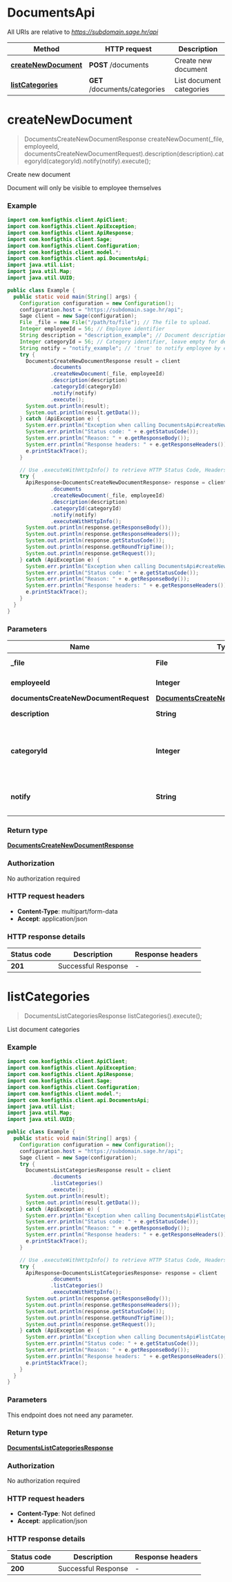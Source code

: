 # DocumentsApi

All URIs are relative to *https://subdomain.sage.hr/api*

| Method | HTTP request | Description |
|------------- | ------------- | -------------|
| [**createNewDocument**](DocumentsApi.md#createNewDocument) | **POST** /documents | Create new document |
| [**listCategories**](DocumentsApi.md#listCategories) | **GET** /documents/categories | List document categories |


<a name="createNewDocument"></a>
# **createNewDocument**
> DocumentsCreateNewDocumentResponse createNewDocument(_file, employeeId, documentsCreateNewDocumentRequest).description(description).categoryId(categoryId).notify(notify).execute();

Create new document

Document will only be visible to employee themselves

### Example
```java
import com.konfigthis.client.ApiClient;
import com.konfigthis.client.ApiException;
import com.konfigthis.client.ApiResponse;
import com.konfigthis.client.Sage;
import com.konfigthis.client.Configuration;
import com.konfigthis.client.model.*;
import com.konfigthis.client.api.DocumentsApi;
import java.util.List;
import java.util.Map;
import java.util.UUID;

public class Example {
  public static void main(String[] args) {
    Configuration configuration = new Configuration();
    configuration.host = "https://subdomain.sage.hr/api";
    Sage client = new Sage(configuration);
    File _file = new File("/path/to/file"); // The file to upload.
    Integer employeeId = 56; // Employee identifier
    String description = "description_example"; // Document description
    Integer categoryId = 56; // Category identifier, leave empty for default category
    String notify = "notify_example"; // 'true' to notify employee by email
    try {
      DocumentsCreateNewDocumentResponse result = client
              .documents
              .createNewDocument(_file, employeeId)
              .description(description)
              .categoryId(categoryId)
              .notify(notify)
              .execute();
      System.out.println(result);
      System.out.println(result.getData());
    } catch (ApiException e) {
      System.err.println("Exception when calling DocumentsApi#createNewDocument");
      System.err.println("Status code: " + e.getStatusCode());
      System.err.println("Reason: " + e.getResponseBody());
      System.err.println("Response headers: " + e.getResponseHeaders());
      e.printStackTrace();
    }

    // Use .executeWithHttpInfo() to retrieve HTTP Status Code, Headers and Request
    try {
      ApiResponse<DocumentsCreateNewDocumentResponse> response = client
              .documents
              .createNewDocument(_file, employeeId)
              .description(description)
              .categoryId(categoryId)
              .notify(notify)
              .executeWithHttpInfo();
      System.out.println(response.getResponseBody());
      System.out.println(response.getResponseHeaders());
      System.out.println(response.getStatusCode());
      System.out.println(response.getRoundTripTime());
      System.out.println(response.getRequest());
    } catch (ApiException e) {
      System.err.println("Exception when calling DocumentsApi#createNewDocument");
      System.err.println("Status code: " + e.getStatusCode());
      System.err.println("Reason: " + e.getResponseBody());
      System.err.println("Response headers: " + e.getResponseHeaders());
      e.printStackTrace();
    }
  }
}

```

### Parameters

| Name | Type | Description  | Notes |
|------------- | ------------- | ------------- | -------------|
| **_file** | **File**| The file to upload. | |
| **employeeId** | **Integer**| Employee identifier | |
| **documentsCreateNewDocumentRequest** | [**DocumentsCreateNewDocumentRequest**](DocumentsCreateNewDocumentRequest.md)|  | |
| **description** | **String**| Document description | [optional] |
| **categoryId** | **Integer**| Category identifier, leave empty for default category | [optional] |
| **notify** | **String**| &#39;true&#39; to notify employee by email | [optional] |

### Return type

[**DocumentsCreateNewDocumentResponse**](DocumentsCreateNewDocumentResponse.md)

### Authorization

No authorization required

### HTTP request headers

 - **Content-Type**: multipart/form-data
 - **Accept**: application/json

### HTTP response details
| Status code | Description | Response headers |
|-------------|-------------|------------------|
| **201** | Successful Response |  -  |

<a name="listCategories"></a>
# **listCategories**
> DocumentsListCategoriesResponse listCategories().execute();

List document categories

### Example
```java
import com.konfigthis.client.ApiClient;
import com.konfigthis.client.ApiException;
import com.konfigthis.client.ApiResponse;
import com.konfigthis.client.Sage;
import com.konfigthis.client.Configuration;
import com.konfigthis.client.model.*;
import com.konfigthis.client.api.DocumentsApi;
import java.util.List;
import java.util.Map;
import java.util.UUID;

public class Example {
  public static void main(String[] args) {
    Configuration configuration = new Configuration();
    configuration.host = "https://subdomain.sage.hr/api";
    Sage client = new Sage(configuration);
    try {
      DocumentsListCategoriesResponse result = client
              .documents
              .listCategories()
              .execute();
      System.out.println(result);
      System.out.println(result.getData());
    } catch (ApiException e) {
      System.err.println("Exception when calling DocumentsApi#listCategories");
      System.err.println("Status code: " + e.getStatusCode());
      System.err.println("Reason: " + e.getResponseBody());
      System.err.println("Response headers: " + e.getResponseHeaders());
      e.printStackTrace();
    }

    // Use .executeWithHttpInfo() to retrieve HTTP Status Code, Headers and Request
    try {
      ApiResponse<DocumentsListCategoriesResponse> response = client
              .documents
              .listCategories()
              .executeWithHttpInfo();
      System.out.println(response.getResponseBody());
      System.out.println(response.getResponseHeaders());
      System.out.println(response.getStatusCode());
      System.out.println(response.getRoundTripTime());
      System.out.println(response.getRequest());
    } catch (ApiException e) {
      System.err.println("Exception when calling DocumentsApi#listCategories");
      System.err.println("Status code: " + e.getStatusCode());
      System.err.println("Reason: " + e.getResponseBody());
      System.err.println("Response headers: " + e.getResponseHeaders());
      e.printStackTrace();
    }
  }
}

```

### Parameters
This endpoint does not need any parameter.

### Return type

[**DocumentsListCategoriesResponse**](DocumentsListCategoriesResponse.md)

### Authorization

No authorization required

### HTTP request headers

 - **Content-Type**: Not defined
 - **Accept**: application/json

### HTTP response details
| Status code | Description | Response headers |
|-------------|-------------|------------------|
| **200** | Successful Response |  -  |

